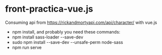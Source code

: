 # front-practica-vue.js
Consuming api from https://rickandmortyapi.com/api/character/ with vue.js

* npm install, and probably you need these commands:
* npm install sass-loader --save-dev
* sudo npm install --save-dev  --unsafe-perm node-sass
* npm run serve
